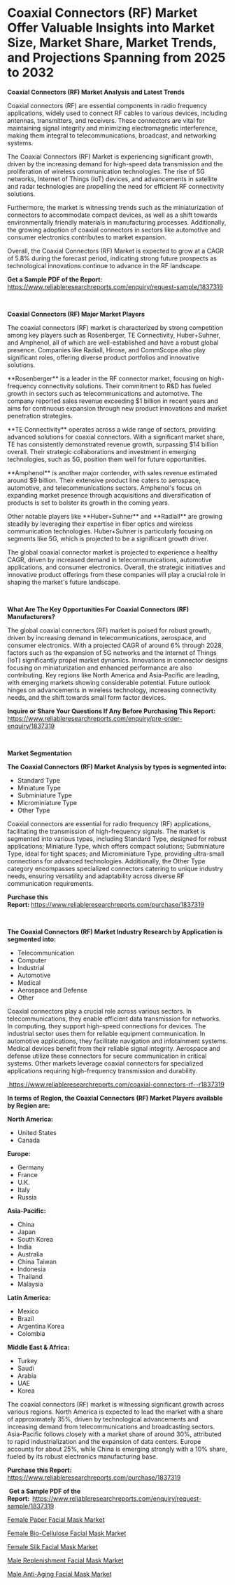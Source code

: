 <p><h1>Coaxial Connectors (RF) Market Offer Valuable Insights into Market Size, Market Share, Market Trends, and Projections Spanning from 2025 to 2032</h1></p><p><strong>Coaxial Connectors (RF) Market Analysis and Latest Trends</strong></p>
<p><p>Coaxial connectors (RF) are essential components in radio frequency applications, widely used to connect RF cables to various devices, including antennas, transmitters, and receivers. These connectors are vital for maintaining signal integrity and minimizing electromagnetic interference, making them integral to telecommunications, broadcast, and networking systems.</p><p>The Coaxial Connectors (RF) Market is experiencing significant growth, driven by the increasing demand for high-speed data transmission and the proliferation of wireless communication technologies. The rise of 5G networks, Internet of Things (IoT) devices, and advancements in satellite and radar technologies are propelling the need for efficient RF connectivity solutions. </p><p>Furthermore, the market is witnessing trends such as the miniaturization of connectors to accommodate compact devices, as well as a shift towards environmentally friendly materials in manufacturing processes. Additionally, the growing adoption of coaxial connectors in sectors like automotive and consumer electronics contributes to market expansion.</p><p>Overall, the Coaxial Connectors (RF) Market is expected to grow at a CAGR of 5.8% during the forecast period, indicating strong future prospects as technological innovations continue to advance in the RF landscape.</p></p>
<p><strong>Get a Sample PDF of the Report:&nbsp;</strong> <a href="https://www.reliableresearchreports.com/enquiry/request-sample/1837319?utm_campaign=118&utm_medium=2&utm_source=Github&utm_content=ia&utm_term=05042025&utm_id=coaxial-connectors-rf">https://www.reliableresearchreports.com/enquiry/request-sample/1837319</a></p>
<p>&nbsp;</p>
<p><strong>Coaxial Connectors (RF) Major Market Players</strong></p>
<p><p>The coaxial connectors (RF) market is characterized by strong competition among key players such as Rosenberger, TE Connectivity, Huber+Suhner, and Amphenol, all of which are well-established and have a robust global presence. Companies like Radiall, Hirose, and CommScope also play significant roles, offering diverse product portfolios and innovative solutions.</p><p>**Rosenberger** is a leader in the RF connector market, focusing on high-frequency connectivity solutions. Their commitment to R&D has fueled growth in sectors such as telecommunications and automotive. The company reported sales revenue exceeding $1 billion in recent years and aims for continuous expansion through new product innovations and market penetration strategies.</p><p>**TE Connectivity** operates across a wide range of sectors, providing advanced solutions for coaxial connectors. With a significant market share, TE has consistently demonstrated revenue growth, surpassing $14 billion overall. Their strategic collaborations and investment in emerging technologies, such as 5G, position them well for future opportunities.</p><p>**Amphenol** is another major contender, with sales revenue estimated around $9 billion. Their extensive product line caters to aerospace, automotive, and telecommunications sectors. Amphenol's focus on expanding market presence through acquisitions and diversification of products is set to bolster its growth in the coming years.</p><p>Other notable players like **Huber+Suhner** and **Radiall** are growing steadily by leveraging their expertise in fiber optics and wireless communication technologies. Huber+Suhner is particularly focusing on segments like 5G, which is projected to be a significant growth driver.</p><p>The global coaxial connector market is projected to experience a healthy CAGR, driven by increased demand in telecommunications, automotive applications, and consumer electronics. Overall, the strategic initiatives and innovative product offerings from these companies will play a crucial role in shaping the market's future landscape.</p></p>
<p>&nbsp;</p>
<p><strong>What Are The Key Opportunities For Coaxial Connectors (RF) Manufacturers?</strong></p>
<p><p>The global coaxial connectors (RF) market is poised for robust growth, driven by increasing demand in telecommunications, aerospace, and consumer electronics. With a projected CAGR of around 6% through 2028, factors such as the expansion of 5G networks and the Internet of Things (IoT) significantly propel market dynamics. Innovations in connector designs focusing on miniaturization and enhanced performance are also contributing. Key regions like North America and Asia-Pacific are leading, with emerging markets showing considerable potential. Future outlook hinges on advancements in wireless technology, increasing connectivity needs, and the shift towards small form factor devices.</p></p>
<p><strong>Inquire or Share Your Questions If Any Before Purchasing This Report:</strong> <a href="https://www.reliableresearchreports.com/enquiry/pre-order-enquiry/1837319?utm_campaign=118&utm_medium=2&utm_source=Github&utm_content=ia&utm_term=05042025&utm_id=coaxial-connectors-rf">https://www.reliableresearchreports.com/enquiry/pre-order-enquiry/1837319</a></p>
<p>&nbsp;</p>
<p><strong>Market Segmentation</strong></p>
<p><strong>The Coaxial Connectors (RF) Market Analysis by types is segmented into:</strong></p>
<p><ul><li>Standard Type</li><li>Miniature Type</li><li>Subminiature Type</li><li>Microminiature Type</li><li>Other Type</li></ul></p>
<p><p>Coaxial connectors are essential for radio frequency (RF) applications, facilitating the transmission of high-frequency signals. The market is segmented into various types, including Standard Type, designed for robust applications; Miniature Type, which offers compact solutions; Subminiature Type, ideal for tight spaces; and Microminiature Type, providing ultra-small connections for advanced technologies. Additionally, the Other Type category encompasses specialized connectors catering to unique industry needs, ensuring versatility and adaptability across diverse RF communication requirements.</p></p>
<p><strong>Purchase this Report:&nbsp;</strong><a href="https://www.reliableresearchreports.com/purchase/1837319?utm_campaign=118&utm_medium=2&utm_source=Github&utm_content=ia&utm_term=05042025&utm_id=coaxial-connectors-rf">https://www.reliableresearchreports.com/purchase/1837319</a></p>
<p>&nbsp;</p>
<p><strong>The Coaxial Connectors (RF) Market Industry Research by Application is segmented into:</strong></p>
<p><ul><li>Telecommunication</li><li>Computer</li><li>Industrial</li><li>Automotive</li><li>Medical</li><li>Aerospace and Defense</li><li>Other</li></ul></p>
<p><p>Coaxial connectors play a crucial role across various sectors. In telecommunications, they enable efficient data transmission for networks. In computing, they support high-speed connections for devices. The industrial sector uses them for reliable equipment communication. In automotive applications, they facilitate navigation and infotainment systems. Medical devices benefit from their reliable signal integrity. Aerospace and defense utilize these connectors for secure communication in critical systems. Other markets leverage coaxial connectors for specialized applications requiring high-frequency transmission and durability.</p></p>
<p><a href="https://www.reliableresearchreports.com/coaxial-connectors-rf--r1837319?utm_campaign=118&utm_medium=2&utm_source=Github&utm_content=ia&utm_term=05042025&utm_id=coaxial-connectors-rf">&nbsp;https://www.reliableresearchreports.com/coaxial-connectors-rf--r1837319</a></p>
<p><strong>In terms of Region, the Coaxial Connectors (RF) Market Players available by Region are:</strong></p>
<p>
    <p> <strong> North America: </strong>
        <ul>
            <li>United States</li>
            <li>Canada</li>
        </ul>
        </p> 
    <p> <strong> Europe: </strong>
        <ul>
            <li>Germany</li>
            <li>France</li>
            <li>U.K.</li>
            <li>Italy</li>
            <li>Russia</li>
        </ul>
        </p> 
    <p> <strong> Asia-Pacific: </strong>
        <ul>
            <li>China</li>
            <li>Japan</li>
            <li>South Korea</li>
            <li>India</li>
            <li>Australia</li>
            <li>China Taiwan</li>
            <li>Indonesia</li>
            <li>Thailand</li>
            <li>Malaysia</li>
        </ul>
        </p> 
    <p> <strong> Latin America: </strong>
        <ul>
            <li>Mexico</li>
            <li>Brazil</li>
            <li>Argentina Korea</li>
            <li>Colombia</li>
        </ul>
        </p> 
    <p> <strong> Middle East & Africa: </strong>
        <ul>
            <li>Turkey</li>
            <li>Saudi</li>
            <li>Arabia</li>
            <li>UAE</li>
            <li>Korea</li>
        </ul>
    </p>
    </p>
<p><p>The coaxial connectors (RF) market is witnessing significant growth across various regions. North America is expected to lead the market with a share of approximately 35%, driven by technological advancements and increasing demand from telecommunications and broadcasting sectors. Asia-Pacific follows closely with a market share of around 30%, attributed to rapid industrialization and the expansion of data centers. Europe accounts for about 25%, while China is emerging strongly with a 10% share, fueled by its robust electronics manufacturing base.</p></p>
<p><strong>Purchase this Report: </strong><a href="https://www.reliableresearchreports.com/purchase/1837319?utm_campaign=118&utm_medium=2&utm_source=Github&utm_content=ia&utm_term=05042025&utm_id=coaxial-connectors-rf">https://www.reliableresearchreports.com/purchase/1837319</a></p>
<p>&nbsp;<strong>Get a Sample PDF of the Report:&nbsp;&nbsp;</strong><a href="https://www.reliableresearchreports.com/enquiry/request-sample/1837319?utm_campaign=118&utm_medium=2&utm_source=Github&utm_content=ia&utm_term=05042025&utm_id=coaxial-connectors-rf">https://www.reliableresearchreports.com/enquiry/request-sample/1837319</a></p>
<p><strong></strong></p>
<p><p><a href="https://github.com/baheraennika/Market-Research-Report-List-1/blob/main/female-paper-facial-mask-market.md?utm_campaign=118&utm_medium=2&utm_source=Github&utm_content=ia&utm_term=05042025&utm_id=coaxial-connectors-rf">Female Paper Facial Mask Market</a></p><p><a href="https://github.com/mokeleveisel/Market-Research-Report-List-1/blob/main/female-bio-cellulose-facial-mask-market.md?utm_campaign=118&utm_medium=2&utm_source=Github&utm_content=ia&utm_term=05042025&utm_id=coaxial-connectors-rf">Female Bio-Cellulose Facial Mask Market</a></p><p><a href="https://github.com/adelanwkadua/Market-Research-Report-List-1/blob/main/female-silk-facial-mask-market.md?utm_campaign=118&utm_medium=2&utm_source=Github&utm_content=ia&utm_term=05042025&utm_id=coaxial-connectors-rf">Female Silk Facial Mask Market</a></p><p><a href="https://github.com/helmeludu/Market-Research-Report-List-1/blob/main/male-replenishment-facial-mask-market.md?utm_campaign=118&utm_medium=2&utm_source=Github&utm_content=ia&utm_term=05042025&utm_id=coaxial-connectors-rf">Male Replenishment Facial Mask Market</a></p><p><a href="https://github.com/elroddrewspm/Market-Research-Report-List-1/blob/main/male-anti-aging-facial-mask-market.md?utm_campaign=118&utm_medium=2&utm_source=Github&utm_content=ia&utm_term=05042025&utm_id=coaxial-connectors-rf">Male Anti-Aging Facial Mask Market</a></p></p>